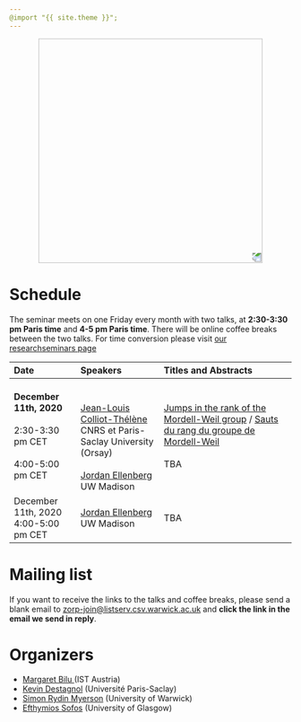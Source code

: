 ```yaml
---
@import "{{ site.theme }}";
---
```


<p align="center">
  <img width="400" height="400" style="transform: rotate(0.5turn);" src="https://upload.wikimedia.org/wikipedia/commons/1/18/Rational_points_of_bounded_height_outside_the_27_lines_on_Clebsch%27s_diagonal_cubic_surface.png">
</p>

# Schedule

The seminar meets on one Friday every month with two talks, at **2:30-3:30 pm  Paris time** and **4-5 pm Paris time**. There will be online coffee breaks between the two talks.  For time conversion please visit <a href="https://researchseminars.org/seminar/zorp_1729">our researchseminars page</a>


| Date   | Speakers     | Titles and Abstracts |
|:-------|:--------------|:------|
| **December 11th, 2020** <br> <br> 2:30-3:30 pm CET <br> <br> 4:00-5:00 pm CET| <br> <br><a href="https://www.imo.universite-paris-saclay.fr/~colliot/">Jean-Louis Colliot-Thélène</a> <br> CNRS et Paris-Saclay University (Orsay) <br> <br> <a href="https://www.math.wisc.edu/~ellenber/"> Jordan Ellenberg </a> <br> UW Madison| <a href="https://zoom-on-rational-points.github.io/abstractCT">Jumps in the rank of the Mordell-Weil group</a> / <a href="https://zoom-on-rational-points.github.io/resumeCT">Sauts du rang du groupe de Mordell-Weil</a> <br> <br> TBA|
| December 11th, 2020 <br> 4:00-5:00 pm CET|<a href="https://www.math.wisc.edu/~ellenber/"> Jordan Ellenberg </a> <br> UW Madison | TBA  |


# Mailing list

If you want to receive the links to the talks and coffee breaks, please send a blank email to <a href='mailto:zorp-join@listserv.csv.warwick.ac.uk'>zorp-join@listserv.csv.warwick.ac.uk</a> and <b>click the link in the email we send in reply</b>.

# Organizers

* <a href="https://pub.ist.ac.at/~mbilu/index.html"> Margaret Bilu </a>(IST Austria)
* <a href="https://www.imo.universite-paris-saclay.fr/~destagnol/pageweben.html">Kevin Destagnol</a> (Université Paris-Saclay)
* <a href="https://warwick.ac.uk/fac/sci/maths/people/staff/myerson/">Simon Rydin Myerson</a> (University of Warwick)
* <a href="https://sites.google.com/view/efsofos/home">Efthymios Sofos</a> (University of Glasgow)


